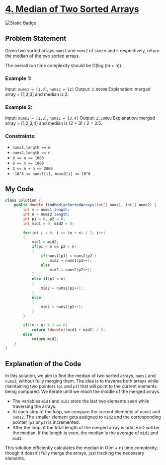 # [4. Median of Two Sorted Arrays](https://leetcode.com/problems/median-of-two-sorted-arrays)
![Static Badge](https://img.shields.io/badge/Difficulty-Hard-red)

## Problem Statement

Given two sorted arrays `nums1` and `nums2` of size `m` and `n` respectively, return the median of the two sorted arrays.

The overall run time complexity should be O(log (m + n)).

### Example 1:
Input: `nums1 = [1,3]`, `nums2 = [2]`
Output: `2.00000`
Explanation: merged array = [1,2,3] and median is 2.

### Example 2:
Input: `nums1 = [1,2]`, `nums2 = [3,4]`
Output: `2.50000`
Explanation: merged array = [1,2,3,4] and median is (2 + 3) / 2 = 2.5.

### Constraints:
- `nums1.length == m`
- `nums2.length == n`
- `0 <= m <= 1000`
- `0 <= n <= 1000`
- `1 <= m + n <= 2000`
- `-10^6 <= nums1[i], nums2[i] <= 10^6`

## My Code

```java
class Solution {
    public double findMedianSortedArrays(int[] nums1, int[] nums2) {
        int m = nums1.length;
        int n = nums2.length;
        int p1 = 0, p2 = 0;
        int mid1 = 0, mid2 = 0;
        
        for(int i = 0; i <= (m + n) / 2; i++)
        {
            mid1 = mid2;
            if(p1 < m && p2 < n)
            {
                if(nums1[p1] < nums2[p2])
                    mid2 = nums1[p1++];
                else
                    mid2 = nums2[p2++];
            }
            else if(p1 < m)
            {
                mid2 = nums1[p1++];
            }
            else
            {
                mid2 = nums2[p2++];
            }
        }
        
        if((m + n) % 2 == 0)
            return (double)(mid1 + mid2) / 2;
        else
            return mid2;
    }
}
```



## Explanation of the Code

In this solution, we aim to find the median of two sorted arrays, `nums1` and `nums2`, without fully merging them. The idea is to traverse both arrays while maintaining two pointers (`p1` and `p2`) that will point to the current elements being compared. We iterate until we reach the middle of the merged arrays.

- The variables `mid1` and `mid2` store the last two elements seen while traversing the arrays.
- At each step of the loop, we compare the current elements of `nums1` and `nums2`. The smaller element gets assigned to `mid2` and the corresponding pointer (`p1` or `p2`) is incremented.
- After the loop, if the total length of the merged array is odd, `mid2` will be the median. If the length is even, the median is the average of `mid1` and `mid2`.

This solution efficiently calculates the median in O(m + n) time complexity, though it doesn't fully merge the arrays, just tracking the necessary elements.
